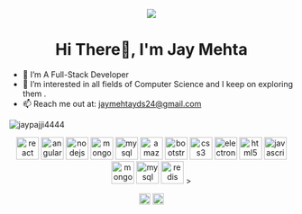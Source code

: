 


<!--
**jaypajji4444/jaypajji4444** is a ✨ _special_ ✨ repository because its `README.md` (this file) appears on your GitHub profile.

Here are some ideas to get you started:

- 🔭 I’m currently working on ...
- 🌱 I’m currently learning ...
- 👯 I’m looking to collaborate on ...
- 🤔 I’m looking for help with ...
- 💬 Ask me about ...
- 📫 How to reach me: ...
- 😄 Pronouns: ...
- ⚡ Fun fact: ...
-->

<p align="center"><img src="https://github.com/jaypajji4444/jaypajji4444/blob/master/jay-profile.gif" /></p>

<h1 align="center">Hi There👋, I'm Jay Mehta</h1>

- 🔭 I’m A Full-Stack Developer
- 🌱 I’m interested in all fields of Computer Science and I keep on exploring them .
- 📫  Reach me out at: jaymehtayds24@gmail.com

<p align="left"> <img src="https://komarev.com/ghpvc/?username=jaypajji4444" alt="jaypajji4444" /> </p>



<p align="center"><img src="https://konpa.github.io/devicon/devicon.git/icons/react/react-original-wordmark.svg" alt="react" width="40" height="40"/> <img src="https://konpa.github.io/devicon/devicon.git/icons/angularjs/angularjs-original.svg" alt="angularjs" width="40" height="40"/>
  <img src="https://konpa.github.io/devicon/devicon.git/icons/nodejs/nodejs-original-wordmark.svg" alt="nodejs" width="40" height="40"/>
  <img src="https://konpa.github.io/devicon/devicon.git/icons/mongodb/mongodb-original-wordmark.svg" alt="mongodb" width="40" height="40"/> 
  <img src="https://konpa.github.io/devicon/devicon.git/icons/mysql/mysql-original-wordmark.svg" alt="mysql" width="40" height="40"/> 
  <img src="https://konpa.github.io/devicon/devicon.git/icons/amazonwebservices/amazonwebservices-original-wordmark.svg" alt="amazonwebservices" width="40" height="40"/> <img src="https://konpa.github.io/devicon/devicon.git/icons/bootstrap/bootstrap-plain.svg" alt="bootstrap" width="40" height="40"/> <img src="https://konpa.github.io/devicon/devicon.git/icons/css3/css3-original-wordmark.svg" alt="css3" width="40" height="40"/> <img src="https://konpa.github.io/devicon/devicon.git/icons/electron/electron-original.svg" alt="electron" width="40" height="40"/> <img src="https://konpa.github.io/devicon/devicon.git/icons/html5/html5-original-wordmark.svg" alt="html5" width="40" height="40"/> <img src="https://konpa.github.io/devicon/devicon.git/icons/javascript/javascript-original.svg" alt="javascript" width="40" height="40"/> <img src="https://konpa.github.io/devicon/devicon.git/icons/mongodb/mongodb-original-wordmark.svg" alt="mongodb" width="40" height="40"/> <img src="https://konpa.github.io/devicon/devicon.git/icons/mysql/mysql-original-wordmark.svg" alt="mysql" width="40" height="40"/> <img src="https://konpa.github.io/devicon/devicon.git/icons/redis/redis-original-wordmark.svg" alt="redis" width="40" height="40"/> ></p>
<p align="center">
<a href="https://twitter.com/jaypajji4444" target="blank"><img align="center" src="https://cdn.jsdelivr.net/npm/simple-icons@3.0.1/icons/twitter.svg" alt="jaypajji4444" height="20" width="20" /></a>
<a href="https://instagram.com/jay_pajjii" target="blank"><img align="center" src="https://cdn.jsdelivr.net/npm/simple-icons@3.0.1/icons/instagram.svg" alt="jay_pajjii" height="20" width="20" /></a>
</p>
